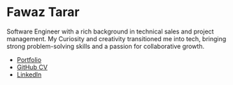 # Fawaz Tarar

Software Engineer with a rich background in technical sales and project management. My Curiosity and creativity transitioned me into tech, bringing strong problem-solving skills and a passion for collaborative growth.

- [Portfolio](https://fawaztarar.com)
- [GitHub CV](https://github.com/Fawaztarar/CV)
- [LinkedIn](https://www.linkedin.com/in/Fawaztarar)

